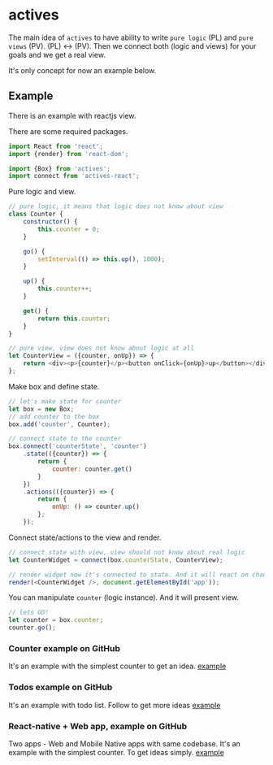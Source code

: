 # actives

The main idea of `actives` to have ability to write `pure logic` (PL) and `pure views` (PV). (PL) <-> (PV).
Then we connect both (logic and views) for your goals and we get a real view.

It's only concept for now an example below.

## Example
There is an example with reactjs view.


There are some required packages.
```javascript
import React from 'react';
import {render} from 'react-dom';

import {Box} from 'actives';
import connect from 'actives-react';
```

Pure logic and view.
```javascript
// pure logic, it means that logic does not know about view
class Counter {
    constructor() {
        this.counter = 0;
    }

    go() {
        setInterval(() => this.up(), 1000);
    }

    up() {
        this.counter++;
    }

    get() {
        return this.counter;
    }
}

// pure view, view does not know about logic at all
let CounterView = ({counter, onUp}) => {
    return <div><p>{counter}</p><button onClick={onUp}>up</button></div>
};
```

Make box and define state.
```javascript
// let's make state for counter
let box = new Box;
// add counter to the box
box.add('counter', Counter);

// connect state to the counter
box.connect('counterState', 'counter')
    .state(({counter}) => {
        return {
            counter: counter.get()
        }
    })
    .actions(({counter}) => {
        return {
            onUp: () => counter.up()
        };
    });
```

Connect state/actions to the view and render.
```javascript
// connect state with view, view should not know about real logic
let CounterWidget = connect(box.counterState, CounterView);

// render widget now it's connected to state. And it will react on changes.
render(<CounterWidget />, document.getElementById('app'));
```

You can manipulate `counter` (logic instance). And it will present view.
```javascript
// lets GO!
let counter = box.counter;
counter.go();
```

### Counter example on GitHub 
It's an example with the simplest counter to get an idea. [example](https://github.com/slavahatnuke/actives-reactjs-counter-example)

### Todos example on GitHub
It's an example with todo list. Follow to get more ideas [example](https://github.com/slavahatnuke/actives-reactjs-todos-example)

### React-native + Web app, example on GitHub
Two apps - Web and Mobile Native apps with same codebase. It's an example with the simplest counter. To get ideas simply. 
[example](https://github.com/slavahatnuke/actives-react-native-and-web-counter)



